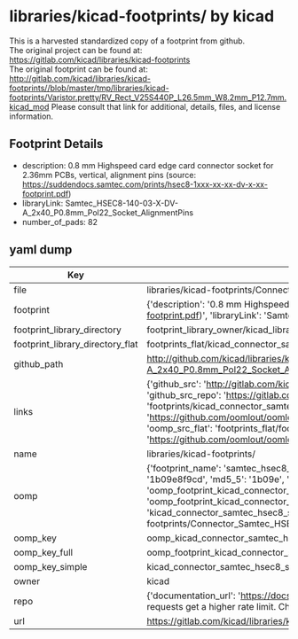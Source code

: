 # libraries/kicad-footprints/ by kicad  
This is a harvested standardized copy of a footprint from github.  
The original project can be found at:  
https://gitlab.com/kicad/libraries/kicad-footprints  
The original footprint can be found at:
http://gitlab.com/kicad/libraries/kicad-footprints//blob/master/tmp/libraries/kicad-footprints/Varistor.pretty/RV_Rect_V25S440P_L26.5mm_W8.2mm_P12.7mm.kicad_mod
Please consult that link for additional, details, files, and license information.  
## Footprint Details
* description: 0.8 mm Highspeed card edge card connector socket for 2.36mm PCBs, vertical, alignment pins (source: https://suddendocs.samtec.com/prints/hsec8-1xxx-xx-xx-dv-x-xx-footprint.pdf)  
* libraryLink: Samtec_HSEC8-140-03-X-DV-A_2x40_P0.8mm_Pol22_Socket_AlignmentPins  
* number_of_pads: 82  
## yaml dump  
| Key | Value |  
| --- | --- |  
| file | libraries/kicad-footprints/Connector_Samtec_HSEC8.pretty/Samtec_HSEC8-140-03-X-DV-A_2x40_P0.8mm_Pol22_Socket_AlignmentPins.kicad_mod |  
| footprint | {'description': '0.8 mm Highspeed card edge card connector socket for 2.36mm PCBs, vertical, alignment pins (source: https://suddendocs.samtec.com/prints/hsec8-1xxx-xx-xx-dv-x-xx-footprint.pdf)', 'libraryLink': 'Samtec_HSEC8-140-03-X-DV-A_2x40_P0.8mm_Pol22_Socket_AlignmentPins', 'number_of_pads': 82} |  
| footprint_library_directory | footprint_library_owner/kicad_libraries/kicad-footprints/ |  
| footprint_library_directory_flat | footprints_flat/kicad_connector_samtec_hsec8_samtec_hsec8_140_03_x_dv_a_2x40_p0_8mm_pol22_socket_alignmentpins/working |  
| github_path | http://github.com/kicad/libraries/kicad-footprints//blob/master/tmp/libraries/kicad-footprints/Connector_Samtec_HSEC8.pretty/Samtec_HSEC8-140-03-X-DV-A_2x40_P0.8mm_Pol22_Socket_AlignmentPins.kicad_mod |  
| links | {'github_src': 'http://gitlab.com/kicad/libraries/kicad-footprints//blob/master/tmp/libraries/kicad-footprints/Varistor.pretty/RV_Rect_V25S440P_L26.5mm_W8.2mm_P12.7mm.kicad_mod', 'github_src_repo': 'https://gitlab.com/kicad/libraries/kicad-footprints', 'oomp_bot': 'footprints/kicad_connector_samtec_hsec8_samtec_hsec8_140_03_x_dv_a_2x40_p0_8mm_pol22_socket_alignmentpins/working', 'oomp_bot_github': 'https://github.com/oomlout/oomlout_oomp_footprint_bot/tree/main/footprints/kicad_connector_samtec_hsec8_samtec_hsec8_140_03_x_dv_a_2x40_p0_8mm_pol22_socket_alignmentpins/working', 'oomp_src_flat': 'footprints_flat/footprints_flat/kicad_connector_samtec_hsec8_samtec_hsec8_140_03_x_dv_a_2x40_p0_8mm_pol22_socket_alignmentpins/working', 'oomp_src_flat_github': 'https://github.com/oomlout/oomlout_oomp_footprint_src/tree/main/footprints_flat/kicad_connector_samtec_hsec8_samtec_hsec8_140_03_x_dv_a_2x40_p0_8mm_pol22_socket_alignmentpins/working'} |  
| name | libraries/kicad-footprints/ |  
| oomp | {'footprint_name': 'samtec_hsec8_140_03_x_dv_a_2x40_p0_8mm_pol22_socket_alignmentpins', 'library_name': 'connector_samtec_hsec8', 'md5': '1b09e8f9cd02749bdf8f97d9205ddc52', 'md5_10': '1b09e8f9cd', 'md5_5': '1b09e', 'md5_6': '1b09e8', 'oomp_key': 'oomp_kicad_connector_samtec_hsec8_samtec_hsec8_140_03_x_dv_a_2x40_p0_8mm_pol22_socket_alignmentpins', 'oomp_key_extra': 'oomp_footprint_kicad_connector_samtec_hsec8_samtec_hsec8_140_03_x_dv_a_2x40_p0_8mm_pol22_socket_alignmentpins', 'oomp_key_full': 'oomp_footprint_kicad_connector_samtec_hsec8_samtec_hsec8_140_03_x_dv_a_2x40_p0_8mm_pol22_socket_alignmentpins_1b09e8', 'oomp_key_simple': 'kicad_connector_samtec_hsec8_samtec_hsec8_140_03_x_dv_a_2x40_p0_8mm_pol22_socket_alignmentpins', 'original_filename': 'libraries/kicad-footprints/Connector_Samtec_HSEC8.pretty/Samtec_HSEC8-140-03-X-DV-A_2x40_P0.8mm_Pol22_Socket_AlignmentPins.kicad_mod', 'owner_name': 'kicad'} |  
| oomp_key | oomp_kicad_connector_samtec_hsec8_samtec_hsec8_140_03_x_dv_a_2x40_p0_8mm_pol22_socket_alignmentpins |  
| oomp_key_full | oomp_footprint_kicad_connector_samtec_hsec8_samtec_hsec8_140_03_x_dv_a_2x40_p0_8mm_pol22_socket_alignmentpins |  
| oomp_key_simple | kicad_connector_samtec_hsec8_samtec_hsec8_140_03_x_dv_a_2x40_p0_8mm_pol22_socket_alignmentpins |  
| owner | kicad |  
| repo | {'documentation_url': 'https://docs.github.com/rest/overview/resources-in-the-rest-api#rate-limiting', 'message': "API rate limit exceeded for 84.66.173.59. (But here's the good news: Authenticated requests get a higher rate limit. Check out the documentation for more details.)"} |  
| url | https://gitlab.com/kicad/libraries/kicad-footprints |  

